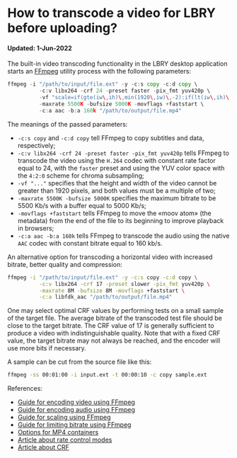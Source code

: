 # How to transcode a video for LBRY before uploading?

#### Updated: 1-Jun-2022

The built-in video transcoding functionality in the LBRY desktop application starts an
[FFmpeg](../../multimedia/software/ffmpeg/index.md) utility process with the following parameters:

```go
ffmpeg -i "/path/to/input/file.ext" -y -c:s copy -c:d copy \
          -c:v libx264 -crf 24 -preset faster -pix_fmt yuv420p \
          -vf "scale=if(gte(iw\,ih)\,min(1920\,iw)\,-2):if(lt(iw\,ih)\,min(1920\,ih)\,-2)" \
          -maxrate 5500K -bufsize 5000K -movflags +faststart \
          -c:a aac -b:a 160k "/path/to/output/file.mp4"
```

The meanings of the passed parameters:

- `-c:s copy` and `-c:d copy` tell FFmpeg to copy subtitles and data,
  respectively;
- `-c:v libx264 -crf 24 -preset faster -pix_fmt yuv420p` tells FFmpeg to
  transcode the video using the `H.264` codec with constant rate factor equal to 24, with
  the `faster` preset and using the YUV color space with the `4:2:0` scheme for chroma
  subsampling;
- `-vf "..."` specifies that the height and width of the video cannot be greater than
  1920 pixels, and both values must be a multiple of two;
- `-maxrate 5500K -bufsize 5000K` specifies the maximum bitrate to be 5500 Kb/s
  with a buffer equal to 5000 Kb/s;
- `-movflags +faststart` tells FFmpeg to move the «moov atom» (the metadata)
  from the end of the file to its beginning to improve playback in browsers;
- `-c:a aac -b:a 160k` tells FFmpeg to transcode the audio using the native `AAC` codec with constant bitrate equal to
  160 kb/s.

An alternative option for transcoding a horizontal video with increased bitrate, better
quality and compression:

```bash
ffmpeg -i "/path/to/input/file.ext" -y -c:s copy -c:d copy \
          -c:v libx264 -crf 17 -preset slower -pix_fmt yuv420p \
          -maxrate 8M -bufsize 8M -movflags +faststart \
          -c:a libfdk_aac "/path/to/output/file.mp4"
```

One may select optimal CRF values by performing tests on a small sample of the
target file. The average bitrate of the transcoded test file should be close to
the target bitrate. The CRF value of 17 is generally sufficient to produce a
video with indistinguishable quality. Note that with a fixed CRF value, the
target bitrate may not always be reached, and the encoder will use more bits
if necessary.

A sample can be cut from the source file like this:

```bash
ffmpeg -ss 00:01:00 -i input.ext -t 00:00:10 -c copy sample.ext
```

References:
- [Guide for encoding video using FFmpeg](https://trac.ffmpeg.org/wiki/Encode/H.264)
- [Guide for encoding audio using FFmpeg](https://trac.ffmpeg.org/wiki/Encode/AAC)
- [Guide for scaling using FFmpeg](https://trac.ffmpeg.org/wiki/Scaling)
- [Guide for limiting bitrate using FFmpeg](https://trac.ffmpeg.org/wiki/Limiting%20the%20output%20bitrate)
- [Options for MP4 containers](https://ffmpeg.org/ffmpeg-formats.html#Options-9)
- [Article about rate control modes](https://slhck.info/articles/rate-control)
- [Article about CRF](https://slhck.info/articles/crf)
